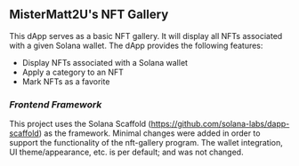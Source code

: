 ## MisterMatt2U's NFT Gallery
This dApp serves as a basic NFT gallery. It will display all NFTs associated with a given Solana wallet. The dApp provides the following features:
- Display NFTs associated with a Solana wallet
- Apply a category to an NFT
- Mark NFTs as a favorite

### *Frontend Framework*
This project uses the Solana Scaffold (https://github.com/solana-labs/dapp-scaffold) as the framework. Minimal changes were added in order to support the functionality of the nft-gallery program. The wallet integration, UI theme/appearance, etc. is per default; and was not changed.